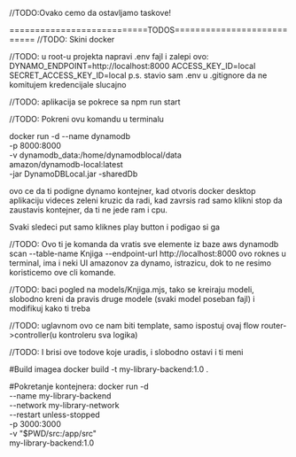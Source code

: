 //TODO:Ovako cemo da ostavljamo taskove!

===========================TODOS===========================
//TODO: Skini docker

//TODO: u root-u projekta napravi .env fajl i zalepi ovo:
DYNAMO_ENDPOINT=http://localhost:8000
ACCESS_KEY_ID=local
SECRET_ACCESS_KEY_ID=local
p.s. stavio sam .env u .gitignore da ne komitujem kredencijale slucajno

//TODO: aplikacija se pokrece sa npm run start

//TODO: Pokreni ovu komandu u terminalu

docker run -d --name dynamodb \
 -p 8000:8000 \
 -v dynamodb_data:/home/dynamodblocal/data \
 amazon/dynamodb-local:latest \
 -jar DynamoDBLocal.jar -sharedDb

ovo ce da ti podigne dynamo kontejner, kad otvoris docker desktop aplikaciju videces zeleni kruzic da radi, kad zavrsis rad samo klikni stop da zaustavis kontejner, da ti ne jede ram i cpu.

Svaki sledeci put samo kliknes play button i podigao si ga

//TODO: Ovo ti je komanda da vratis sve elemente iz baze
aws dynamodb scan --table-name Knjiga --endpoint-url http://localhost:8000
ovo roknes u terminal, ima i neki UI amazonov za dynamo, istrazicu, dok to ne resimo koristicemo ove cli komande.

//TODO: baci pogled na models/Knjiga.mjs, tako se kreiraju modeli, slobodno kreni da pravis druge modele (svaki model poseban fajl) i modifikuj kako ti treba

//TODO: uglavnom ovo ce nam biti template, samo ispostuj ovaj flow router->controller(u kontroleru sva logika)

//TODO: I brisi ove todove koje uradis, i slobodno ostavi i ti meni

#Build imagea
docker build -t my-library-backend:1.0 .

#Pokretanje kontejnera:
docker run -d \
 --name my-library-backend \
 --network my-library-network \
 --restart unless-stopped \
 -p 3000:3000 \
 -v "$PWD/src:/app/src" \
 my-library-backend:1.0
